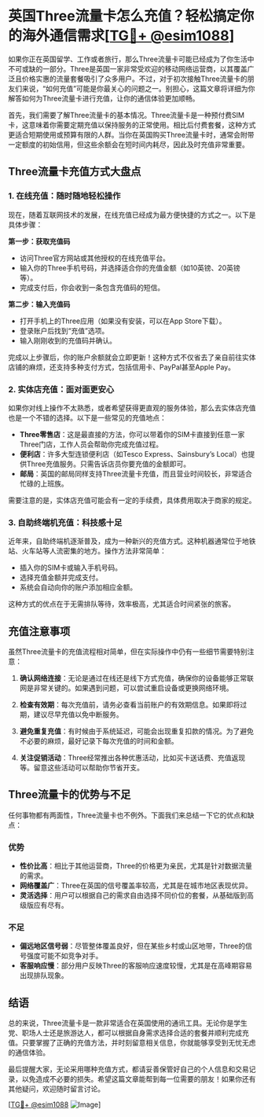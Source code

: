 # 英国Three流量卡怎么充值？轻松搞定你的海外通信需求[[TG💪+ @esim1088](https://t.me/s/esim1088)]

如果你正在英国留学、工作或者旅行，那么Three流量卡可能已经成为了你生活中不可或缺的一部分。Three是英国一家非常受欢迎的移动网络运营商，以其覆盖广泛且价格实惠的流量套餐吸引了众多用户。不过，对于初次接触Three流量卡的朋友们来说，“如何充值”可能是你最关心的问题之一。别担心，这篇文章将详细为你解答如何为Three流量卡进行充值，让你的通信体验更加顺畅。

首先，我们需要了解Three流量卡的基本情况。Three流量卡是一种预付费SIM卡，这意味着你需要定期充值以保持服务的正常使用。相比后付费套餐，这种方式更适合短期使用或预算有限的人群。当你在英国购买Three流量卡时，通常会附带一定额度的初始信用，但这些余额会在短时间内耗尽，因此及时充值非常重要。

## Three流量卡充值方式大盘点

### 1. 在线充值：随时随地轻松操作

现在，随着互联网技术的发展，在线充值已经成为最方便快捷的方式之一。以下是具体步骤：

**第一步：获取充值码**
- 访问Three官方网站或其他授权的在线充值平台。
- 输入你的Three手机号码，并选择适合你的充值金额（如10英镑、20英镑等）。
- 完成支付后，你会收到一条包含充值码的短信。

**第二步：输入充值码**
- 打开手机上的Three应用（如果没有安装，可以在App Store下载）。
- 登录账户后找到“充值”选项。
- 输入刚刚收到的充值码并确认。

完成以上步骤后，你的账户余额就会立即更新！这种方式不仅省去了亲自前往实体店铺的麻烦，还支持多种支付方式，包括信用卡、PayPal甚至Apple Pay。

### 2. 实体店充值：面对面更安心

如果你对线上操作不太熟悉，或者希望获得更直观的服务体验，那么去实体店充值也是一个不错的选择。以下是一些常见的充值地点：

- **Three零售店**：这是最直接的方法，你可以带着你的SIM卡直接到任意一家Three门店，工作人员会帮助你完成充值过程。
- **便利店**：许多大型连锁便利店（如Tesco Express、Sainsbury’s Local）也提供Three充值服务。只需告诉店员你要充值的金额即可。
- **邮局**：英国的邮局同样支持Three流量卡充值，而且营业时间较长，非常适合忙碌的上班族。

需要注意的是，实体店充值可能会有一定的手续费，具体费用取决于商家的规定。

### 3. 自助终端机充值：科技感十足

近年来，自助终端机逐渐普及，成为一种新兴的充值方式。这种机器通常位于地铁站、火车站等人流密集的地方。操作方法非常简单：

- 插入你的SIM卡或输入手机号码。
- 选择充值金额并完成支付。
- 系统会自动向你的账户添加相应金额。

这种方式的优点在于无需排队等待，效率极高，尤其适合时间紧张的旅客。

## 充值注意事项

虽然Three流量卡的充值流程相对简单，但在实际操作中仍有一些细节需要特别注意：

1. **确认网络连接**：无论是通过在线还是线下方式充值，确保你的设备能够正常联网是非常关键的。如果遇到问题，可以尝试重启设备或更换网络环境。
   
2. **检查有效期**：每次充值前，请务必查看当前账户的有效期信息。如果即将过期，建议尽早充值以免中断服务。

3. **避免重复充值**：有时候由于系统延迟，可能会出现重复扣款的情况。为了避免不必要的麻烦，最好记录下每次充值的时间和金额。

4. **关注促销活动**：Three经常推出各种优惠活动，比如买卡送话费、充值返现等。留意这些活动可以帮助你节省开支。

## Three流量卡的优势与不足

任何事物都有两面性，Three流量卡也不例外。下面我们来总结一下它的优点和缺点：

### 优势

- **性价比高**：相比于其他运营商，Three的价格更为亲民，尤其是针对数据流量的需求。
- **网络覆盖广**：Three在英国的信号覆盖率较高，尤其是在城市地区表现优异。
- **灵活选择**：用户可以根据自己的需求自由选择不同价位的套餐，从基础版到高级版应有尽有。

### 不足

- **偏远地区信号弱**：尽管整体覆盖良好，但在某些乡村或山区地带，Three的信号强度可能不如竞争对手。
- **客服响应慢**：部分用户反映Three的客服响应速度较慢，尤其是在高峰期容易出现排队现象。

## 结语

总的来说，Three流量卡是一款非常适合在英国使用的通讯工具。无论你是学生党、职场人士还是旅游达人，都可以根据自身需求选择合适的套餐并顺利完成充值。只要掌握了正确的充值方法，并时刻留意相关信息，你就能够享受到无忧无虑的通信体验。

最后提醒大家，无论采用哪种充值方式，都请妥善保管好自己的个人信息和交易记录，以免造成不必要的损失。希望这篇文章能帮到每一位需要的朋友！如果你还有其他疑问，欢迎随时留言讨论。

[[TG💪+ @esim1088](https://t.me/s/esim1088) ![Image](https://i.postimg.cc/4NQfJmqS/Snipaste-2025-05-13-00-14-12.png)]